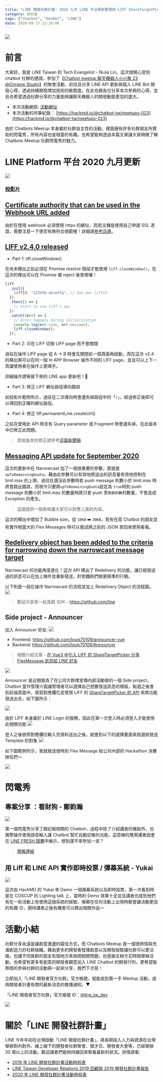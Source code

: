 ```yaml
---
title: "LINE 開發社群計畫: 2020 九月 LINE 平台更新整理與 LIFF ShareTargetPicker 案例分享"
category: 研討會
tags: ["Chatbot", "DevRel", "LINE"]
date: 2020-09-17 23:28:00
---
```


![](https://nijialin.com/images/chatbot.png)

# 前言

大家好，我是 LINE Taiwan 的 Tech Evangelist - NiJia Lin。這次很開心受到 chatbot 社群的邀請，參加了【[Chatbot meetup 聊天機器人小小聚 23 @Onramp Studio](https://events.chatbot.tw/events/10)】的聚會活動，前往且分享 LINE API 更新與個人 LINE Bot 開發心得，透過持續開發增加技術的敏銳度。在此也跟各位分享本次參與的心得，並且也希望透過社群分享的力量能夠讓聊天機器人的開發動能更加的盛大。

- 本次活動網頁: [活動網址](https://events.chatbot.tw/events/10)
- 本次活動的共筆紀錄： [https://hackmd.io/@chatbot-tw/meetups-023](https://hackmd.io/@chatbot-tw/meetups-023)

由於 Chatbots Meetup 本身屬於社群自主性的活動，裡面擁有許多社群朋友所贊助的閃電秀，所有內容也是相當的有趣。也希望能夠透過本篇文章讓大家稍微了解 Chatbots Meetup 社群閃電秀的魅力。

# LINE Platform 平台 2020 九月更新

![](https://nijialin.com/images/2020/chatbot-23/nijia-1.JPG)

### [投影片](https://speakerdeck.com/line_developers_tw/line-platform-update-202009)

<script async class="speakerdeck-embed" data-id="9d808139a16c46ac970b59e34180f812" data-ratio="1.77777777777778" src="//speakerdeck.com/assets/embed.js"></script>

## [Certificate authority that can be used in the Webhook URL added](https://developers.line.biz/en/news/2020/08/26/ca-list-update/)

由於在使用 webhook 必須使用 https 的網址，而若主機是使用自己申請 SSL 憑證，需要注意一下使否有無符合規範喔！詳細請[參考這邊](https://developers.line.biz/media/messaging-api/build-bot/ca_root_v2.txt)。

## [LIFF v2.4.0 released](https://developers.line.biz/en/news/2020/08/31/release-liff-2-4-0/)

- Part 1: liff.closeWindow()

在尚未釋出之前必須在 Promise resolve 階段才能使用 `liff.closeWindow()`，在這次的釋出可以在 Promise 被 reject 後使用囉！

```javascript
liff
  .init({
    liffId: "123456-abcedfg", // Use own liffId
  })
  .then(() => {
    // Start to use liff's api
  })
  .catch((err) => {
    // Error happens during initialization
    console.log(err.code, err.message);
    liff.closeWindow();
  });
```

- Part 2: 可在 LIFF 切換 LIFF page 而不會關閉

<script async class="speakerdeck-embed" data-slide="7" data-id="9d808139a16c46ac970b59e34180f812" data-ratio="1.77777777777778" src="//speakerdeck.com/assets/embed.js"></script>

過往在操作 LIFF page 從 A -> B 時會先關閉前一個頁面再啟動，而在這次 v2.4 的釋出將可以在同一個 In APP Browser 操作不同的 LIFF page，並且可以上下一頁讓使用者在操作上更順手。

詳細操作請等接下來的 LINE app 更新吧！🎁

- Part 3: 修正 LIFF 網址路徑導向錯誤

<script async class="speakerdeck-embed" data-slide="9" data-id="9d808139a16c46ac970b59e34180f812" data-ratio="1.77777777777778" src="//speakerdeck.com/assets/embed.js"></script>

如投影片範例所示，過往在二次導向時會遺失掉路徑中的「`/`」，經過修正後即可以導回到正確的網址路徑。

- Part 4: 修正 liff.permanentLink.createUrl()

之前在使用此 API 時含有 Query parameter 或 Fragment 時會遺失掉，在此版本中已修正此問題。

> 其他版本的修正請參考[這篇新聞稿](https://developers.line.biz/en/news/2020/09/14/release-liff-versions/)

## [Messaging API update for September 2020](https://developers.line.biz/en/news/2020/09/01/messaging-api-update-september-2020/)

<script async class="speakerdeck-embed" data-slide="11" data-id="9d808139a16c46ac970b59e34180f812" data-ratio="1.77777777777778" src="//speakerdeck.com/assets/embed.js"></script>

這次的更新中在 Narrowcast 加了一個很重要的參數，那就是 `upToRemainingQuota`，藉由此參數可以有效地將送出的訊息量有效地控制在 limit.max 的上限，過往在還沒此參數時若 push message 則數小於 limit.max 時將會跳出錯誤，而現今只要將`upToRemainingQuota`設定為 `true`時則 push message 則數小於 limit.max 的數量時將只會 push 至`剩餘則數`的數量，不會造成 Exception 的產生。

<script async class="speakerdeck-embed" data-slide="13" data-id="9d808139a16c46ac970b59e34180f812" data-ratio="1.77777777777778" src="//speakerdeck.com/assets/embed.js"></script>

> 這邊提供一個表格讓大家可以對應上面的內容。

<script async class="speakerdeck-embed" data-slide="14" data-id="9d808139a16c46ac970b59e34180f812" data-ratio="1.77777777777778" src="//speakerdeck.com/assets/embed.js"></script>

這次的釋出中增加了 Bubble size，從 `10KB` ➡️ `30KB`，若有在寫 Chatbot 的朋友並有實作相當大的 Flex Messages 時可以嘗試將之前的 JSON 拿回來使用看看。

## [Redelivery object has been added to the criteria for narrowing down the narrowcast message target](https://developers.line.biz/en/news/2020/09/15/messaging-api-narrowcast-requestId/)

Narrowcast 的功能再度進化！這次 API 釋出了 Redelivery 的功能，讓已經發送過的訊息可以在加上條件並重新發送，針對鐵粉們做更精準的行銷。

<script async class="speakerdeck-embed" data-slide="15" data-id="9d808139a16c46ac970b59e34180f812" data-ratio="1.77777777777778" src="//speakerdeck.com/assets/embed.js"></script>

以下則是一般在操作 Narrowcast 的流程並加上 Redelivery Object 的流程圖。
![](https://nijialin.com/images/2020/chatbot-23/narrowcast-flow.png)

> 歡迎大家來一起貢獻 SDK - https://github.com/line

## Side project - Announcer

加入 Announcer 好友:
![](https://nijialin.com/images/2020/chatbot-23/announcer-qr.png)

- Frontend: https://github.com/louis70109/announcer-vue
- Backend: https://github.com/louis70109/Announcer

> 相關介紹文章 - [在 Vue3 中引入 LIFF 的 ShareTargetPicker 分享 FlexMessage 訊息給 LINE 好友](https://engineering.linecorp.com/zh-hant/blog/how-to-use-liff-in-vue3/)

![](https://nijialin.com/images/2020/chatbot-23/an-interface.png)

Announcer 是近期我為了在公司大群裡宣傳內部活動做的一個 Side project，Chatbot 當作管理介面讓管理者可以選擇自己想要發送訊息的樣板，點選之後會到前端頁面中，填寫對應欄位並使用 LIFF 的 [ShareTargetPicker 的 API](https://developers.line.biz/en/reference/liff/#share-target-picker) 來將功能發送出去，如下圖所示：

![](https://nijialin.com/images/2020/chatbot-23/an-sample.png)

由於 LIFF 本身屬於 LINE Login 的服務，因此在第一次登入時必須登入才能使用此相關功能
![](https://nijialin.com/images/2020/vue-use-liff/login-page.png)

登入之後依照對應欄位輸入完資料送出之後，就會到以下的選擇畫面來挑選欲發送 Template 的對象
![](https://nijialin.com/images/2020/vue-use-liff/liff-share-info.png)

如下圖範例所示，我就發送很特別 Flex Message 給公司內部的 Hackathon 決賽隊伍們～

![](https://nijialin.com/images/2020/vue-use-liff/picker-result.png)

# 閃電秀

## 專案分享 ：看財狗 - 鄭鈞瀚

![](https://nijialin.com/images/2020/chatbot-23/light-0.jpg)

第一個閃電秀分享了跟記帳相關的 Chatbot，過程中除了介紹講者的痛點外，也實際操作使用語音輸入讓 Chatbot 幫忙自動記帳的功能，這麼棒的應用講者說會在 [LINE FRESH 競賽](https://linefresh.linecorp.com/)中展示，想到還不來參加一波？

> [簡報連結](https://www.icloud.com/keynote/032q5eeS8afkIYYldqFfnjhqw#%E7%B0%A1%E5%A0%B1)

## 用 Liff 和 LINE API 實作即時投票 / 彈幕系統 - Yukai

![](https://nijialin.com/images/2020/chatbot-23/light-1.jpg)

這次由 HackMD 的 Yukai 來 Demo 一個彈幕系統以及即時投票，第一次看到時是在 COSCUP 的 Lighting talk 上，當時的 Demo 效果十足並且講者也提到他們有在一些活動上有使用這個系統的經驗，彈幕在任何活動上出現時都會讓活動更加的有趣 😊，期待講者之後有機會可以釋出相關作品～

# 活動小結

社群分享永遠是讓創意激盪的最佳方式，而 Chatbots Meetup 是一個很熱情與充滿創造力的社群組織。藉由更多的開發者發揮創意以及開發經驗讓社群可以更活絡，也讓不同族群的朋友有個地方來詢問相關問題，也感謝主辦方花時間舉辦活動，也希望有更多有創意的開發者願意加入 LINE Chatbot 的開發行列，更希望能熱情的參與社群的活動與一起來分享，我們下次見！

立即加入「LINE 開發者官方社群」官方帳號，就能收到第一手 Meetup 活動，或與開發者計畫有關的最新消息的推播通知。▼

「LINE 開發者官方社群」官方帳號 ID：[@line_tw_dev](https://lin.ee/s5RsZHo)

![](https://www.evanlin.com/images/2020/line-tw-dev-qr.png)

# 關於「LINE 開發社群計畫」

LINE 今年年初在台灣啟動「LINE 開發社群計畫」，將長期投入人力與資源在台灣舉辦對內對外、線上線下的開發者社群聚會、徵才日、開發者大會等，已經舉辦 30 場以上的活動。歡迎讀者們能夠持續回來察看最新的狀況。詳情請看:

- [2019 年 LINE 開發社群計畫活動時程表](https://engineering.linecorp.com/zh-hant/blog/line-taiwan-developer-relations-2019-plan/)
- [LINE Taiwan Developer Relations 2019 回顧與 2019 開發社群計畫報告](https://engineering.linecorp.com/zh-hant/blog/line-taiwan-developer-relations-2019/)
- [2020 年 LINE 開發社群計畫活動時程表](https://engineering.linecorp.com/zh-hant/blog/2020-line-tw-devrel/)
